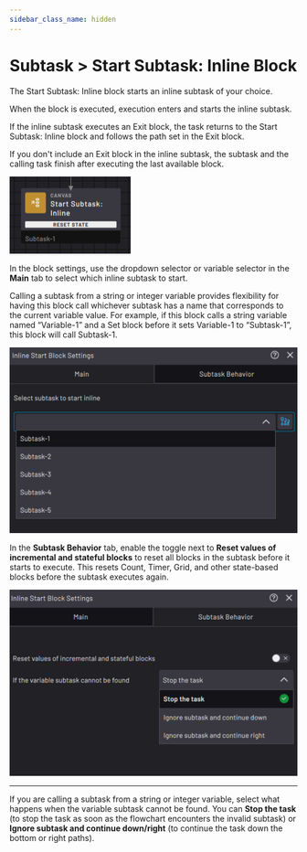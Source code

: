```yaml
---
sidebar_class_name: hidden
---
```


# Subtask \> Start Subtask: Inline Block

The Start Subtask: Inline block starts an inline subtask of your choice.

When the block is executed, execution enters and starts the inline subtask.

If the inline subtask executes an Exit block, the task returns to the Start Subtask: Inline block and follows the path set in the Exit block.

If you don't include an Exit block in the inline subtask, the subtask and the calling task finish after executing the last available block.

![](../Images/TaskCanvasBlockGlossary/Canvas-StartSubtaskInline-Block-ResetState.png)

In the block settings, use the dropdown selector or variable selector in the **Main** tab to select which inline subtask to start.

Calling a subtask from a string or integer variable provides flexibility for having this block call whichever subtask has a name that corresponds to the current variable value. For example, if this block calls a string variable named “Variable-1” and a Set block before it sets Variable-1 to “Subtask-1”, this block will call Subtask-1.

![](../Images/TaskCanvasBlockGlossary/Canvas-StartSubtaskInline-Settings-Main.png)

In the **Subtask Behavior** tab, enable the toggle next to **Reset values of incremental and stateful blocks** to reset all blocks in the subtask before it starts to execute. This resets Count, Timer, Grid, and other state-based blocks before the subtask executes again.

![](../Images/TaskCanvasBlockGlossary/Canvas-StartSubtaskInline-Settings-SubtaskBehavior.png)

---

If you are calling a subtask from a string or integer variable, select what happens when the variable subtask cannot be found. You can **Stop the task** \(to stop the task as soon as the flowchart encounters the invalid subtask\) or **Ignore subtask and continue down/right** \(to continue the task down the bottom or right paths\).


